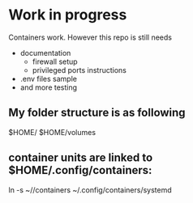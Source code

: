 # Work in progress

Containers work. However this repo is still needs 
- documentation
  - firewall setup
  - privileged ports instructions
- .env files sample
- and more testing

## My folder structure is as following

$HOME/<repo>
$HOME/volumes

## container units are linked to $HOME/.config/containers:

ln -s ~/<repo>/containers ~/.config/containers/systemd

